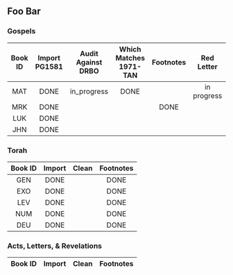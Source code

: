 

## Foo Bar

### Gospels

| Book ID | Import<br>PG1581 | Audit <vr>Against<br>DRBO | Which<br>Matches<br>1971-TAN | Footnotes | Red<br>Letter |
| :---:   | :---:  | :---: | :---:     | :---:      | :---: |
|  MAT    | DONE   | in_progress | DONE | | in progress |
|  MRK    | DONE   |       |     | DONE | |          |
|  LUK    | DONE   |       |     |      | |          |
|  JHN    | DONE   |       |     |      | |          |

### Torah

| Book ID | Import | Clean | Footnotes |
| :---:   | :---:  | :---: | :---:     |
| GEN     | DONE   |       | DONE |
| EXO     | DONE   |       | DONE |
| LEV     | DONE   |       | DONE |
| NUM     | DONE   |       | DONE |
| DEU     | DONE   |       | DONE |

### Acts, Letters, & Revelations

| Book ID | Import | Clean | Footnotes |
| :---:   | :---:  | :---: | :---:     |

 
